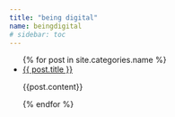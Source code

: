 ```yaml
---
title: "being digital"
name: beingdigital
# sidebar: toc
---
```


<ul>
  {% for post in site.categories.name %}
    <li>
      <a href="{{ post.url }}">{{ post.title }}</a>
    </li>
    <p>
    {{post.content}}
    </p>
  {% endfor %}
</ul>